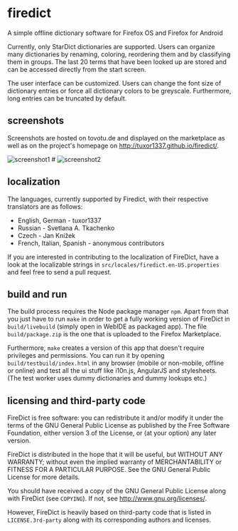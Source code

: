 firedict
========

A simple offline dictionary software for Firefox OS and Firefox for Android

Currently, only StarDict dictionaries are supported. Users can organize many
dictionaries by renaming, coloring, reordering them and by classifying them in
groups. The last 20 terms that have been looked up are stored and can be accessed
directly from the start screen.

The user interface can be customized. Users can change the font size of dictionary
entries or force all dictionary colors to be greyscale. Furthermore, long entries
can be truncated by default.

screenshots
-----------

Screenshots are hosted on tovotu.de and displayed on the marketplace as well as
on the project's homepage on http://tuxor1337.github.io/firedict/.

![screenshot1](http://tovotu.de/data/firedict/screenshots/latest/screen1.png "list of matches") #
![screenshot2](http://tovotu.de/data/firedict/screenshots/latest/screen2.png "displaying an entry")

localization
------------

The languages, currently supported by Firedict, with their respective
translators are as follows:

* English, German - tuxor1337
* Russian - Svetlana A. Tkachenko
* Czech - Jan Knížek
* French, Italian, Spanish - anonymous contributors

If you are interested in contributing to the localization of FireDict, have a
look at the localizable strings in `src/locales/firedict.en-US.properties` and feel
free to send a pull request.

build and run
-------------

The build process requires the Node package manager `npm`. Apart from that you
just have to run `make` in order to get a fully working version of FireDict in
`build/livebuild` (simply open in WebIDE as packaged app). The file `build/package.zip`
is the one that is uploaded to the Firefox Marketplace.

Furthermore, `make` creates a version of this app that doesn't require
privileges and permissions. You can run it by opening
`build/testbuild/index.html` in any browser (mobile or non-mobile, offline or
online) and test all the ui stuff like i10n.js, AngularJS and stylesheets. (The
test worker uses dummy dictionaries and dummy lookups etc.)

licensing and third-party code
----------------

FireDict is free software: you can redistribute it and/or modify
it under the terms of the GNU General Public License as published by
the Free Software Foundation, either version 3 of the License, or
(at your option) any later version.

FireDict is distributed in the hope that it will be useful,
but WITHOUT ANY WARRANTY; without even the implied warranty of
MERCHANTABILITY or FITNESS FOR A PARTICULAR PURPOSE.  See the
GNU General Public License for more details.

You should have received a copy of the GNU General Public License
along with FireDict (see `COPYING`).  If not, see <http://www.gnu.org/licenses/>.

However, FireDict is heavily based on third-party code that is listed in
`LICENSE.3rd-party` along with its corresponding authors and licenses.

